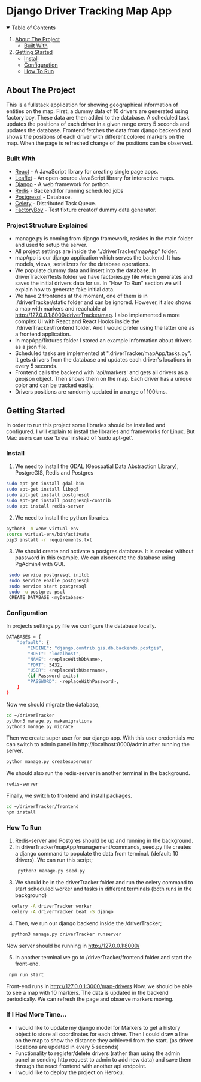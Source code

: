 # Django Driver Tracking Map App
<details open="open">
  <summary>Table of Contents</summary>
  <ol>
    <li>
      <a href="#about-the-project">About The Project</a>
      <ul>
        <li><a href="#built-with">Built With</a></li>
      </ul>
    </li>
    <li>
      <a href="#getting-started">Getting Started</a>
      <ul>
        <li><a href="#install">Install</a></li>
        <li><a href="#configuration">Configuration</a></li>
        <li><a href="#how-to-run">How To Run</a></li>
      </ul>
    </li>
  </ol>
</details>

## About The Project
This is a fullstack application for showing geographical information of entities on the map. First, a dummy data of 10 drivers are generated using factory boy. These data are then added to the database. A scheduled task updates the positions of each driver in a given range every 5 seconds and updates the database. Frontend fetches the data from django backend and shows the positions of each driver with different colored markers on the map. When the page is refreshed change of the positions can be observed.

### Built With
* [React](https://reactjs.org/) - A JavaScript library for creating single page apps.
* [Leaflet](https://leafletjs.com/) - An open-source JavaScript library for interactive maps.
* [Django](https://www.djangoproject.com/) - A web framework for python.
* [Redis](https://redis.io/) - Backend for running scheduled jobs
* [Postgresql](https://www.postgresql.org/) - Database.
* [Celery](https://docs.celeryproject.org/en/stable/index.html) - Distributed Task Queue.
* [FactoryBoy](https://factoryboy.readthedocs.io/en/stable/) - Test fixture creator/ dummy data generator.
### Project Structure Explained
  - manage.py is coming from django framework, resides in the main folder and used to setup the server.
  - All project settings are inside the "./driverTracker/mapApp" folder.
  - mapApp is our django application which serves the backend. It has models, views, serializers for the database operations.
  - We populate dummy data and insert into the database. In driverTracker/tests folder we have     factories.py file which generates and saves the initial drivers data for us. In "How To Run" section we will explain how to generate fake initial data.
  - We have 2 frontends at the moment, one of them is in ./driverTracker/static folder and can be ignored. However, it also shows a map with markers and reachable at http://127.0.0.1:8000/driverTracker/map. I also implemented a more complex UI with React and React Hooks inside the ./driverTracker/frontend folder. And I would prefer using the latter one as a frontend application.
  - In mapApp/fixtures folder I stored an example information about drivers as a json file.
  - Scheduled tasks are implemented at ".driverTracker/mapApp/tasks.py". It gets drivers from the database and updates each driver's locations in every 5 seconds.
  - Frontend calls the backend with 'api/markers' and gets all drivers as a geojson object. Then shows them on the map. Each driver has a unique color and can be tracked easily. 
  - Drivers positions are randomly updated in a range of 100kms.
## Getting Started
In order to run this project some libraries should be installed and configured. I will explain to install the libraries and frameworks for Linux. But Mac users can use 'brew' instead of 'sudo apt-get'.

### Install
1) We need to install the GDAL (Geospatial Data Abstraction Library), PostgreGIS, Redis and Postgres
 ```sh
 sudo apt-get install gdal-bin
 sudo apt-get install libpq5
 sudo apt-get install postgresql
 sudo apt-get install postgresql-contrib
 sudo apt install redis-server
 ```
2) We need to install the python libraries.
 ```sh
python3 -m venv virtual-env
source virtual-env/bin/activate
pip3 install -r requirements.txt
 ```
3) We should create and activate a postgres database. It is created without password in this example. We can alsocreate the database using PgAdmin4 with GUI.
 ```sh
  sudo service postgresql initdb
  sudo service enable postgresql
  sudo service start postgresql
  sudo -u postgres psql
  CREATE DATABASE <myDatabase>
   ```
### Configuration
In projects settings.py file we configure the database locally.
```sh
DATABASES = {
    "default": {
        "ENGINE": "django.contrib.gis.db.backends.postgis",
        "HOST": "localhost",
        "NAME": <replaceWithDbName>,
        "PORT": 5432,
        "USER": <replaceWithUsername>,
        (if Password exits)
        "PASSWORD": <replaceWithPassword>,
    }
}
```
Now we should migrate the database,
```sh
cd ~/driverTracker
python3 manage.py makemigrations
python3 manage.py migrate
```
Then we create super user for our django app. With this user credentials we can switch to admin panel in  http://localhost:8000/admin after running the server.
```sh
python manage.py createsuperuser
```
We should also run the redis-server in another terminal in the background.
```sh
redis-server
```
Finally, we switch to frontend and install packages.

   ```sh
   cd ~/driverTracker/frontend
   npm install
   ```
### How To Run
1) Redis-server and Postgres should be up and running in the background.
2) In driverTracker/mapApp/management/commands, seed.py file creates a django command to populate the data from terminal. (default: 10 drivers). We can run this script;
   ```sh
    python3 manage.py seed.py
   ```
3) We should be in the driverTracker folder and run the celery command to start scheduled worker and tasks in different terminals (both runs in the background)
```sh
  celery -A driverTracker worker 
  celery -A driverTracker beat -S django 
 ```

4) Then, we run our django backend inside the /driverTracker;
```sh
  python3 manage.py driverTracker runserver
 ```
 Now server should be running in http://127.0.0.1:8000/

 5) In another terminal we go to /driverTracker/frontend folder and start the front-end.
 ```sh 
  npm run start
 ```

 Front-end runs in http://127.0.0.1:3000/map-drivers
 Now, we should be able to see a map with 10 markers. The data is updated in the backend periodically. We can refresh the page and observe markers moving.

 ### If I Had More Time...
  - I would like to update my django model for Markers to get a history object to store all coordinates for each driver. Then I could draw a line on the map to show the distance they achieved from the start. (as driver locations are updated in every 5 seconds)
  - Functionality to register/delete drivers (rather than using the admin panel or sending http request to admin to add new data) and save them through the react frontend with another api endpoint.
  - I would like to deploy the project on Heroku.
 